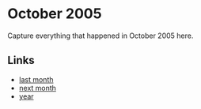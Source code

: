 # October 2005

Capture everything that happened in October 2005 here.

## Links
- [last month](calendar/months/2005-09.md)
- [next month](calendar/months/2005-11.md)
- [year](calendar/years/2005.md)